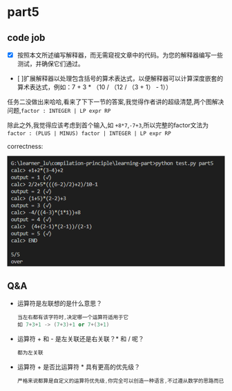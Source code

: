 # part5

## code job

- [x] 按照本文所述编写解释器，而无需窥视文章中的代码。为您的解释器编写一些测试，并确保它们通过。
- [ ]扩展解释器以处理包含括号的算术表达式，以便解释器可以计算深度嵌套的算术表达式，例如：7 + 3 \* （10 / （12 / （3 + 1） - 1））

任务二没做出来哈哈,看来了下下一节的答案,我觉得作者讲的超级清楚,两个图解决问题,`factor : INTEGER | LP expr RP`

除此之外,我觉得应该考虑到首个输入,如 `+8*7`,`-7+3`,所以完整的factor文法为`factor : (PLUS | MINUS) factor | INTEGER | LP expr RP`

correctness:

![20220406043234](https://raw.githubusercontent.com/learner-lu/picbed/master/20220406043234.png)

## Q&A

- 运算符是左联想的是什么意思？

  ```s
  当左右都有该字符时,决定哪一个运算符适用于它
  如 7+3+1 -> (7+3)+1 or 7+(3+1)
  ```

- 运算符 + 和 - 是左关联还是右关联？* 和 / 呢？

  ```s
  都为左关联
  ```

- 运算符 + 是否比运算符 * 具有更高的优先级？

  ```s
  严格来说都算是自定义的运算符优先级,你完全可以创造一种语言,不过遵从数学的思路而已
  ```
